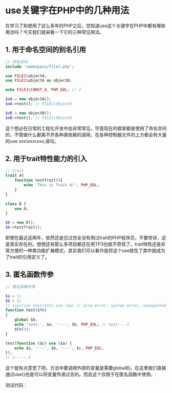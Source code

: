 # use关键字在PHP中的几种用法

在学习了和使用了这么多年的PHP之后，您知道use这个关键字在PHP中都有哪些用法吗？今天我们就来看一下它的三种常见用法。

## 1. 用于命名空间的别名引用

```php
// 命名空间
include 'namespace/file1.php';

use FILE1\objectA;
use FILE1\objectA as objectB;

echo FILE1\CONST_A, PHP_EOL; // 2

$oA = new objectA();
$oA->test(); // FILE1\ObjectA

$oB = new objectB();
$oB->test(); // FILE1\ObjectA
```

这个想必在日常的工程化开发中会非常常见。毕竟现在的框架都是使用了命名空间的，不管做什么都离不开各种类依赖的调用，在各种控制器文件的上方都会有大量的use xxx\xxx\xxx;语句。

## 2. 用于trait特性能力的引入

```php
// trait
trait A{
    function testTrait(){
        echo 'This is Trait A!', PHP_EOL;
    }
}

class B {
    use A;
}

$b = new B();
$b->testTrait();
```

即使在最近这两年，依然还是见过完全没有用过trait的PHP程序员，不要惊讶，这是真实存在的。想想还有那么多项目都还在用TP3也就不奇怪了。trait特性还是非常方便的一种类功能扩展模式，其实我们可以看作是将这个use放在了类中就成为了trait的引用定义了。

## 3. 匿名函数传参

```php
// 匿名函数传参

$a = 1;
$b = 2;
// function test($fn) use ($a) // arse error: syntax error, unexpected 'use' (T_USE), expecting '{' 
function test($fn)
{
    global $b;
    echo 'test:', $a, '---', $b, PHP_EOL; // test:---2
    $fn(3);
}

test(function ($c) use ($a) {
    echo $a, '---', $b, '---', $c, PHP_EOL;
});
// 1------3
```

这个就有点意思了吧，方法中要调用外部的变量是需要global的，在这里我们直接通过use()也是可以将变量传递过去的。而且这个仅限于在匿名函数中使用。

测试代码：
